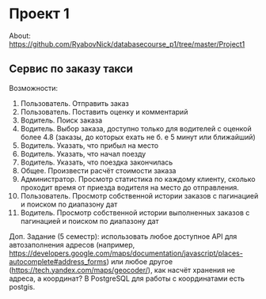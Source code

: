 # Проект 1

About: https://github.com/RyabovNick/databasecourse_p1/tree/master/Project1

## Сервис по заказу такси

Возможности:

1. Пользователь. Отправить заказ
2. Пользователь. Поставить оценку и комментарий
3. Водитель. Поиск заказа
4. Водитель. Выбор заказа, доступно только для водителей с оценкой более 4.8 (заказы, до которых ехать не б. е 5 минут или ближайший)
5. Водитель. Указать, что прибыл на место
6. Водитель. Указать, что начал поезду
7. Водитель. Указать, что поездка закончилась
8. Общее. Произвести расчёт стоимости заказа
9. Администратор. Просмотр статистика по каждому клиенту, сколько проходит время от приезда водителя на место до отправления.
10. Пользователь. Просмотр собственной истории заказов с пагинацией и поиском по диапазону дат
11. Водитель. Просмотр собственной истории выполненных заказов с пагинацией и поиском по диапазону дат

Доп. Задание (5 семестр): использовать любое доступное API для автозаполнения адресов (например, https://developers.google.com/maps/documentation/javascript/places-autocomplete#address_forms) или любое другое (https://tech.yandex.com/maps/geocoder/), как насчёт хранения не адреса, а координат? В PostgreSQL для работы с координатами есть postgis.
